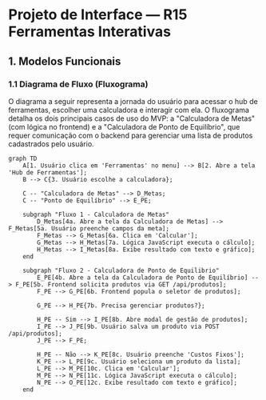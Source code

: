 # Projeto de Interface — R15 Ferramentas Interativas

## 1. Modelos Funcionais

### 1.1 Diagrama de Fluxo (Fluxograma)

O diagrama a seguir representa a jornada do usuário para acessar o hub de ferramentas, escolher uma calculadora e interagir com ela. O fluxograma detalha os dois principais casos de uso do MVP: a "Calculadora de Metas" (com lógica no frontend) e a "Calculadora de Ponto de Equilíbrio", que requer comunicação com o backend para gerenciar uma lista de produtos cadastrados pelo usuário.

```mermaid
graph TD
    A[1. Usuário clica em 'Ferramentas' no menu] --> B[2. Abre a tela 'Hub de Ferramentas'];
    B --> C{3. Usuário escolhe a calculadora};
    
    C -- "Calculadora de Metas" --> D_Metas;
    C -- "Ponto de Equilíbrio" --> E_PE;

    subgraph "Fluxo 1 - Calculadora de Metas"
        D_Metas[4a. Abre a tela da Calculadora de Metas] --> F_Metas[5a. Usuário preenche campos da meta];
        F_Metas --> G_Metas[6a. Clica em 'Calcular'];
        G_Metas --> H_Metas[7a. Lógica JavaScript executa o cálculo];
        H_Metas --> I_Metas[8a. Exibe resultado com texto e gráfico];
    end

    subgraph "Fluxo 2 - Calculadora de Ponto de Equilibrio"
        E_PE[4b. Abre a tela da Calculadora de Ponto de Equilíbrio] --> F_PE[5b. Frontend solicita produtos via GET /api/produtos];
        F_PE --> G_PE[6b. Frontend popula o seletor de produtos];
        
        G_PE --> H_PE{7b. Precisa gerenciar produtos?};
        
        H_PE -- Sim --> I_PE[8b. Abre modal de gestão de produtos];
        I_PE --> J_PE[9b. Usuário salva um produto via POST /api/produtos];
        J_PE --> F_PE;

        H_PE -- Não --> K_PE[8c. Usuário preenche 'Custos Fixos'];
        K_PE --> L_PE[9c. Usuário seleciona um produto da lista];
        L_PE --> M_PE[10c. Clica em 'Calcular'];
        M_PE --> N_PE[11c. Lógica JavaScript executa o cálculo];
        N_PE --> O_PE[12c. Exibe resultado com texto e gráfico];
    end